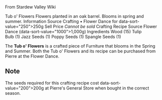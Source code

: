 From Stardew Valley Wiki

Tub o' Flowers Flowers planted in an oak barrel. Blooms in spring and summer. Information Source Crafting • Flower Dance for data-sort-value="250"&gt;250g Sell Price *Cannot be sold* Crafting Recipe Source Flower Dance (data-sort-value="1000"&gt;1,000g) Ingredients Wood (15) Tulip Bulb (1) Jazz Seeds (1) Poppy Seeds (1) Spangle Seeds (1)

The **Tub o' Flowers** is a crafted piece of Furniture that blooms in the Spring and Summer. Both the Tub o' Flowers and its recipe can be purchased from Pierre at the Flower Dance.

## Note

The seeds required for this crafting recipe cost data-sort-value="200"&gt;200g at Pierre's General Store when bought in the correct season.
